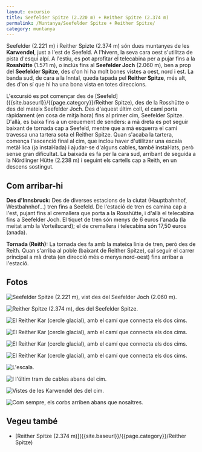 ```yaml
---
layout: excursio
title: Seefelder Spitze (2.220 m) + Reither Spitze (2.374 m)
permalink: /Muntanya/Seefelder Spitze + Reither Spitze/
category: muntanya
---
```


Seefelder (2.221 m) i Reither Spizte (2.374 m) són dues muntanyes de les **Karwendel**, just a l'est de Seefeld. A l'hivern, la seva cara oest s'utilitza de pista d'esquí alpí. A l'estiu, es pot aprofitar el telecabina per a pujar fins a la **Rosshütte** (1.571 m), o inclús fins al **Seefelder Joch** (2.060 m), ben a prop del **Seefelder Spitze**, des d'on hi ha molt bones vistes a oest, nord i est. La banda sud, de cara a la Inntal, queda tapada pel **Reither Spitze**, més alt, des d'on sí que hi ha una bona vista en totes direccions.

L'excursió es pot començar des de [Seefeld]({{site.baseurl}}/{{page.category}}/Reither Spitze), des de la Rosshütte o des del mateix Seefelder Joch. Des d'aquest últim coll, el camí porta ràpidament (en cosa de mitja hora) fins al primer cim, Seefelder Spitze. D'allà, es baixa fins a un creuement de senders: a mà dreta es pot seguir baixant de tornada cap a Seefeld, mentre que a mà esquerra el camí travessa una tartera sota el Reither Spitze. Quan s'acaba la tartera, comença l'ascenció final al cim, que inclou haver d'utilitzar una escala metàl·lica (ja instal·lada) i ajudar-se d'alguns cables, també instal·lats, però sense gran dificultat. La baixada es fa per la cara sud, arribant de seguida a la Nördlinger Hütte (2.238 m) i seguint els cartells cap a Reith, en un descens sostingut.

## Com arribar-hi

**Des d'Innsbruck:** Des de diverses estacions de la ciutat (Hauptbahnhof, Westbahnhof...) tren fins a Seefeld. De l'estació de tren es camina cap a l'est, pujant fins al cremallera que porta a la Rosshütte, i d'allà el telecabina fins a Seefelder Joch. El tiquet de tren són menys de 6 euros l'anada (la meitat amb la Vorteilscard); el de cremallera i telecabina són 17,50 euros (anada).

**Tornada (Reith):** La tornada des fa amb la mateixa línia de tren, però des de Reith. Quan s'arriba al poble (baixant de Reither Spitze), cal seguir el carrer principal a mà dreta (en direcció més o menys nord-oest) fins arribar a l'estació. 

## Fotos

![Seefelder Spitze (2.221 m), vist des del Seefelder Joch (2.060 m).]({{site.baseurl}}/images/reither_spitze_seefelder_spitze.jpg "Seefelder Spitze")

![Reither Spitze (2.374 m), des del Seefelder Spitze.]({{site.baseurl}}/images/reither_spitze_reither_spitze_seefelder.jpg "Reither Spitze")

![El Reither Kar (cercle glacial), amb el camí que connecta els dos cims.]({{site.baseurl}}/images/reither_spitze_reither_kar.jpg "Reither Kar")

![El Reither Kar (cercle glacial), amb el camí que connecta els dos cims.]({{site.baseurl}}/images/reither_spitze_reither_kar_2.jpg "Reither Kar")

![El Reither Kar (cercle glacial), amb el camí que connecta els dos cims.]({{site.baseurl}}/images/reither_spitze_reither_kar_3.jpg "Reither Kar")

![El Reither Kar (cercle glacial), amb el camí que connecta els dos cims.]({{site.baseurl}}/images/reither_spitze_reither_kar_4.jpg "Reither Kar")

![L'escala.]({{site.baseurl}}/images/reither_spitze_escala.jpg "L'escala")

![I l'últim tram de cables abans del cim.]({{site.baseurl}}/images/reither_spitze_cables.jpg "Cables")

![Vistes de les Karwendel des del cim.]({{site.baseurl}}/images/reither_spitze_karwendel.jpg "Karwendel")

![Com sempre, els corbs arriben abans que nosaltres.]({{site.baseurl}}/images/reither_spitze_corbs.jpg "Corbs")

## Vegeu també

* [Reither Spitze (2.374 m)]({{site.baseurl}}/{{page.category}}/Reither Spitze)
